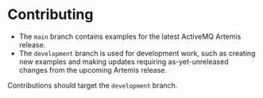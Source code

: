 # Contributing

* The `main` branch contains examples for the latest ActiveMQ Artemis release.
* The `development` branch is used for development work, such as creating new examples and making updates requiring as-yet-unreleased changes from the upcoming Artemis release.

Contributions should target the `development` branch.
